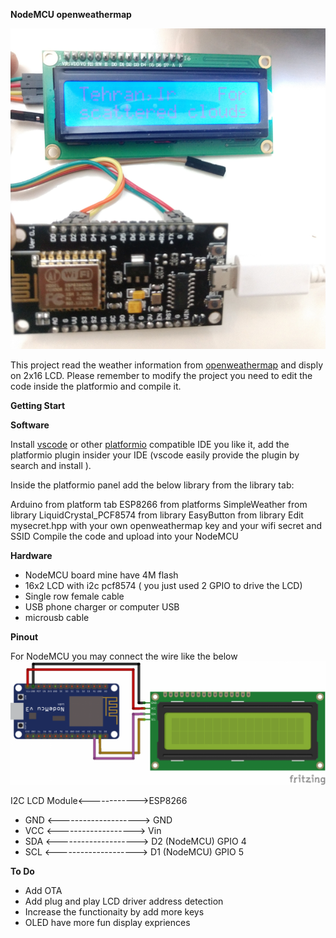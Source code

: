 **NodeMCU openweathermap** 

![live picture](./lib/live.png?raw=true "Live Image")

This project read the weather information from <a href="https://openweathermap.org/" target="_blank">openweathermap</a> and disply on 2x16 LCD.
Please remember to modify the project you need to edit the code inside the platformio and compile it.

**Getting Start**


**Software**

Install [vscode](https://code.visualstudio.com/) or other [platformio](https://platformio.org/platformio-ide) compatible IDE you like it, add the platformio plugin insider your IDE (vscode easily provide the plugin by search and install ).

Inside the platformio panel add the below library from the library tab:

Arduino from platform tab
ESP8266 from platforms
SimpleWeather from library
LiquidCrystal_PCF8574 from library
EasyButton from library
Edit mysecret.hpp with your own openweathermap key and your wifi secret and SSID
Compile the code and upload into your NodeMCU

**Hardware**

* NodeMCU board mine have 4M flash 
* 16x2 LCD with i2c pcf8574 ( you just used 2 GPIO to drive the LCD)
* Single row female cable
* USB phone charger or computer USB 
* microusb cable


**Pinout**

For NodeMCU you may connect the wire like the below 
![Pinout](./lib/pinout.png?raw=true "Pinout")

  I2C LCD Module<------------>ESP8266

* GND   <--------------------> GND
* VCC    <-------------------> Vin
* SDA   <--------------------> D2 (NodeMCU) GPIO 4
* SCL   <--------------------> D1 (NodeMCU) GPIO 5

**To Do**
* Add OTA
* Add plug and play LCD driver address detection
* Increase the functionaity by add more keys 
* OLED have more fun display expriences



